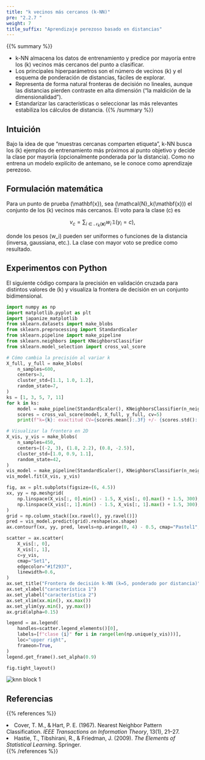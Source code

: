 ```yaml
---
title: "k vecinos más cercanos (k-NN)"
pre: "2.2.7 "
weight: 7
title_suffix: "Aprendizaje perezoso basado en distancias"
---
```


{{% summary %}}
- k-NN almacena los datos de entrenamiento y predice por mayoría entre los \(k\) vecinos más cercanos del punto a clasificar.
- Los principales hiperparámetros son el número de vecinos \(k\) y el esquema de ponderación de distancias, fáciles de explorar.
- Representa de forma natural fronteras de decisión no lineales, aunque las distancias pierden contraste en alta dimensión (“la maldición de la dimensionalidad”).
- Estandarizar las características o seleccionar las más relevantes estabiliza los cálculos de distancia.
{{% /summary %}}

## Intuición
Bajo la idea de que “muestras cercanas comparten etiqueta”, k-NN busca los \(k\) ejemplos de entrenamiento más próximos al punto objetivo y decide la clase por mayoría (opcionalmente ponderada por la distancia). Como no entrena un modelo explícito de antemano, se le conoce como aprendizaje perezoso.

## Formulación matemática
Para un punto de prueba \(\mathbf{x}\), sea \(\mathcal{N}_k(\mathbf{x})\) el conjunto de los \(k\) vecinos más cercanos. El voto para la clase \(c\) es

$$
v_c = \sum_{i \in \mathcal{N}_k(\mathbf{x})} w_i \,\mathbb{1}(y_i = c),
$$

donde los pesos \(w_i\) pueden ser uniformes o funciones de la distancia (inversa, gaussiana, etc.). La clase con mayor voto se predice como resultado.

## Experimentos con Python
El siguiente código compara la precisión en validación cruzada para distintos valores de \(k\) y visualiza la frontera de decisión en un conjunto bidimensional.

```python
import numpy as np
import matplotlib.pyplot as plt
import japanize_matplotlib
from sklearn.datasets import make_blobs
from sklearn.preprocessing import StandardScaler
from sklearn.pipeline import make_pipeline
from sklearn.neighbors import KNeighborsClassifier
from sklearn.model_selection import cross_val_score

# Cómo cambia la precisión al variar k
X_full, y_full = make_blobs(
    n_samples=600,
    centers=3,
    cluster_std=[1.1, 1.0, 1.2],
    random_state=7,
)
ks = [1, 3, 5, 7, 11]
for k in ks:
    model = make_pipeline(StandardScaler(), KNeighborsClassifier(n_neighbors=k, weights="distance"))
    scores = cross_val_score(model, X_full, y_full, cv=5)
    print(f"k={k}: exactitud CV={scores.mean():.3f} +/- {scores.std():.3f}")

# Visualizar la frontera en 2D
X_vis, y_vis = make_blobs(
    n_samples=450,
    centers=[(-2, 3), (1.8, 2.2), (0.8, -2.5)],
    cluster_std=[1.0, 0.9, 1.1],
    random_state=42,
)
vis_model = make_pipeline(StandardScaler(), KNeighborsClassifier(n_neighbors=5, weights="distance"))
vis_model.fit(X_vis, y_vis)

fig, ax = plt.subplots(figsize=(6, 4.5))
xx, yy = np.meshgrid(
    np.linspace(X_vis[:, 0].min() - 1.5, X_vis[:, 0].max() + 1.5, 300),
    np.linspace(X_vis[:, 1].min() - 1.5, X_vis[:, 1].max() + 1.5, 300),
)
grid = np.column_stack([xx.ravel(), yy.ravel()])
pred = vis_model.predict(grid).reshape(xx.shape)
ax.contourf(xx, yy, pred, levels=np.arange(0, 4) - 0.5, cmap="Pastel1", alpha=0.9)

scatter = ax.scatter(
    X_vis[:, 0],
    X_vis[:, 1],
    c=y_vis,
    cmap="Set1",
    edgecolor="#1f2937",
    linewidth=0.6,
)
ax.set_title("Frontera de decisión k-NN (k=5, ponderado por distancia)")
ax.set_xlabel("característica 1")
ax.set_ylabel("característica 2")
ax.set_xlim(xx.min(), xx.max())
ax.set_ylim(yy.min(), yy.max())
ax.grid(alpha=0.15)

legend = ax.legend(
    handles=scatter.legend_elements()[0],
    labels=[f"clase {i}" for i in range(len(np.unique(y_vis)))],
    loc="upper right",
    frameon=True,
)
legend.get_frame().set_alpha(0.9)

fig.tight_layout()
```

![knn block 1](/images/basic/classification/knn_block01.svg)

## Referencias
{{% references %}}
<li>Cover, T. M., &amp; Hart, P. E. (1967). Nearest Neighbor Pattern Classification. <i>IEEE Transactions on Information Theory</i>, 13(1), 21–27.</li>
<li>Hastie, T., Tibshirani, R., &amp; Friedman, J. (2009). <i>The Elements of Statistical Learning</i>. Springer.</li>
{{% /references %}}
